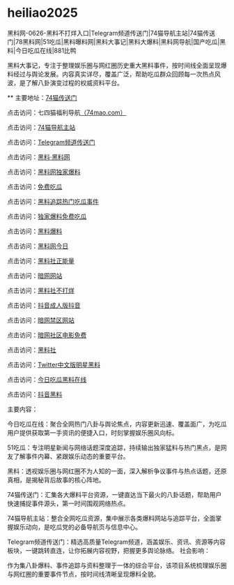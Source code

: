 # heiliao2025
黑料网-0626-黑料不打烊入口|Telegram频道传送门|74猫导航主站|74猫传送门|78黑料网|51吃瓜|黑料曝料网|黑料大事记|黑料大爆料|黑料网导航|国产吃瓜|黑料|今日吃瓜在线|881比鸭

黑料大事记，专注于整理娱乐圈与网红圈历史重大黑料事件，按时间线全面呈现爆料经过与舆论发展。内容真实详尽，覆盖广泛，帮助吃瓜群众回顾每一次热点风波，是了解八卦演变过程的权威资料平台。

** 主要地址：<a href="https://74mao.com/">74猫传送门</a>

点击访问：七四猫福利导航<a href="https://74mao.com/">（74mao.com）</a>

点击访问：<a href="https://74mao.com/">74猫导航主站</a>

点击访问：<a href="https://74mao.com/">Telegram频道传送门</a>

点击访问：<a href="https://heiliaolvzlu3.pages.dev">黑料·黑料网</a>

点击访问：<a href="https://heiliaoyvnrda.pages.dev">黑料网独家爆料</a>

点击访问：<a href="https://heiliaoxey7ic.pages.dev">免费吃瓜</a>

点击访问：<a href="https://heiliaoal51na.pages.dev">黑料追踪热门吃瓜事件</a>

点击访问：<a href="https://heiliaoavkush.pages.dev">独家爆料免费吃瓜</a>

点击访问：<a href="https://hj-143.pages.dev/">黑料爆料</a>

点击访问：<a href="https://hl388.pages.dev/">黑料网今日</a>

点击访问：<a href="https://hl398.pages.dev/">黑料社正能量</a>

点击访问：<a href="https://aw10-01.pages.dev/">暗网网站</a>

点击访问：<a href="https://cg10-1.pages.dev/">黑料社不打烊</a>

点击访问：<a href="https://dy3-01.pages.dev/">抖音成人版抖音</a>

点击访问：<a href="https://cg40-3.pages.dev/">暗网禁区网站</a>

点击访问：<a href="https://aw2-02.pages.dev/">暗网社区电影免费</a>

点击访问：<a href="https://hl387.pages.dev/">黑料社</a>

点击访问：<a href="https://pi07-01.pages.dev/">Twitter中文版明星黑料</a>

点击访问：<a href="https://cg5-2.pages.dev/">今日吃瓜黑料在线</a>

点击访问：<a href="https://hl386.pages.dev/">抖音黑料</a>

主要内容：

今日吃瓜在线：聚合全网热门八卦与舆论焦点，内容更新迅速、覆盖面广，为吃瓜用户提供获取第一手资讯的便捷入口，时刻掌握娱乐圈风向标。

51吃瓜：专注明星新闻与网络话题深度追踪，持续输出独家猛料与热门黑点，是网友了解事件内幕、紧跟娱乐动态的重要平台。

黑料：透视娱乐圈与网红圈不为人知的一面，深入解析争议事件与热点话题，还原真相，是揭秘背后故事的核心阵地。

74猫传送门：汇集各大爆料平台资源，一键直达当下最火的八卦话题，帮助用户快速捕捉事件源头，第一时间围观网络热点。

74猫导航主站：整合全网吃瓜资源，集中展示各类爆料网站与追踪平台，全面掌握娱乐动向，是吃瓜党的必备导航页与信息中心。

Telegram频道传送门：精选高质量Telegram频道，涵盖娱乐、资讯、资源等内容板块，一键跳转直连，让你拓展内容视野，把握更多舆论脉络。
社会影响：

作为集八卦爆料、事件追踪与资料整理于一体的综合平台，该项目系统梳理娱乐圈与网红圈的重要事件节点，按时间线清晰呈现爆料全貌。
<span style="display:none;">[Canonical link](https://github.com/ee20250626/ee2）</span>
